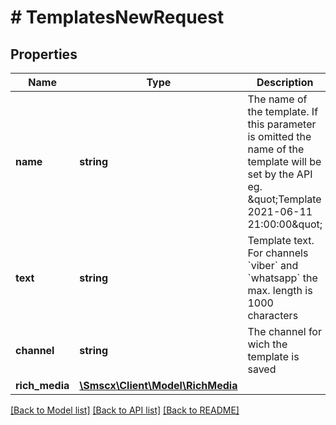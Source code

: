 # # TemplatesNewRequest

## Properties

Name | Type | Description | Notes
------------ | ------------- | ------------- | -------------
**name** | **string** | The name of the template. If this parameter is omitted the name of the template will be set by the API eg. \&quot;Template 2021-06-11 21:00:00\&quot; | [optional]
**text** | **string** | Template text. For channels &#x60;viber&#x60; and &#x60;whatsapp&#x60; the max. length is 1000 characters |
**channel** | **string** | The channel for wich the template is saved | [optional]
**rich_media** | [**\Smscx\Client\Model\RichMedia**](RichMedia.md) |  | [optional]

[[Back to Model list]](../../README.md#models) [[Back to API list]](../../README.md#endpoints) [[Back to README]](../../README.md)
